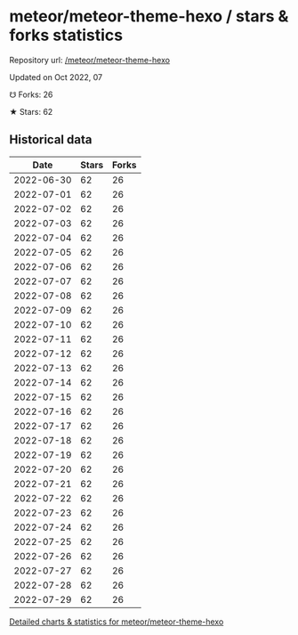# meteor/meteor-theme-hexo / stars & forks statistics

Repository url: [/meteor/meteor-theme-hexo](https://github.com/meteor/meteor-theme-hexo)

Updated on Oct 2022, 07

☋ Forks: 26

★ Stars: 62

## Historical data
| Date | Stars | Forks |
|------|-------|-------|
| 2022-06-30 | 62 | 26 | 
| 2022-07-01 | 62 | 26 | 
| 2022-07-02 | 62 | 26 | 
| 2022-07-03 | 62 | 26 | 
| 2022-07-04 | 62 | 26 | 
| 2022-07-05 | 62 | 26 | 
| 2022-07-06 | 62 | 26 | 
| 2022-07-07 | 62 | 26 | 
| 2022-07-08 | 62 | 26 | 
| 2022-07-09 | 62 | 26 | 
| 2022-07-10 | 62 | 26 | 
| 2022-07-11 | 62 | 26 | 
| 2022-07-12 | 62 | 26 | 
| 2022-07-13 | 62 | 26 | 
| 2022-07-14 | 62 | 26 | 
| 2022-07-15 | 62 | 26 | 
| 2022-07-16 | 62 | 26 | 
| 2022-07-17 | 62 | 26 | 
| 2022-07-18 | 62 | 26 | 
| 2022-07-19 | 62 | 26 | 
| 2022-07-20 | 62 | 26 | 
| 2022-07-21 | 62 | 26 | 
| 2022-07-22 | 62 | 26 | 
| 2022-07-23 | 62 | 26 | 
| 2022-07-24 | 62 | 26 | 
| 2022-07-25 | 62 | 26 | 
| 2022-07-26 | 62 | 26 | 
| 2022-07-27 | 62 | 26 | 
| 2022-07-28 | 62 | 26 | 
| 2022-07-29 | 62 | 26 | 


[Detailed charts & statistics for meteor/meteor-theme-hexo](https://reviewgithub.com/rep/meteor/meteor-theme-hexo)
